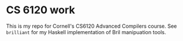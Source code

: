 # CS 6120 work

This is my repo for Cornell's CS6120 Advanced Compilers course.  See
`brilliant` for my Haskell implementation of Bril manipuation tools.

